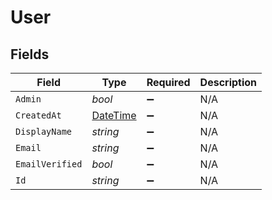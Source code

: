 # User


## Fields

| Field                                                                                 | Type                                                                                  | Required                                                                              | Description                                                                           |
| ------------------------------------------------------------------------------------- | ------------------------------------------------------------------------------------- | ------------------------------------------------------------------------------------- | ------------------------------------------------------------------------------------- |
| `Admin`                                                                               | *bool*                                                                                | :heavy_minus_sign:                                                                    | N/A                                                                                   |
| `CreatedAt`                                                                           | [DateTime](https://learn.microsoft.com/en-us/dotnet/api/system.datetime?view=net-5.0) | :heavy_minus_sign:                                                                    | N/A                                                                                   |
| `DisplayName`                                                                         | *string*                                                                              | :heavy_minus_sign:                                                                    | N/A                                                                                   |
| `Email`                                                                               | *string*                                                                              | :heavy_minus_sign:                                                                    | N/A                                                                                   |
| `EmailVerified`                                                                       | *bool*                                                                                | :heavy_minus_sign:                                                                    | N/A                                                                                   |
| `Id`                                                                                  | *string*                                                                              | :heavy_minus_sign:                                                                    | N/A                                                                                   |